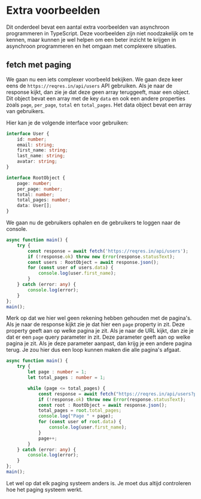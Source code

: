 # Extra voorbeelden

Dit onderdeel bevat een aantal extra voorbeelden van asynchroon programmeren in TypeScript. Deze voorbeelden zijn niet noodzakelijk om te kennen, maar kunnen je wel helpen om een beter inzicht te krijgen in asynchroon programmeren en het omgaan met complexere situaties.

## fetch met paging

We gaan nu een iets complexer voorbeeld bekijken. We gaan deze keer eens de `https://reqres.in/api/users` API gebruiken. Als je naar de response kijkt, dan zie je dat deze geen array teruggeeft, maar een object. Dit object bevat een array met de key `data` en ook een andere properties zoals `page`, `per_page`, `total` en `total_pages`. Het data object bevat een array van gebruikers. 

Hier kan je de volgende interface voor gebruiken:

```typescript
interface User {
    id: number;
    email: string;
    first_name: string;
    last_name: string;
    avatar: string;
}

interface RootObject {
    page: number;
    per_page: number;
    total: number;
    total_pages: number;
    data: User[];
}
```

We gaan nu de gebruikers ophalen en de gebruikers te loggen naar de console. 

```typescript
async function main() {
    try {
        const response = await fetch('https://reqres.in/api/users');
        if (!response.ok) throw new Error(response.statusText);
        const users : RootObject = await response.json();
        for (const user of users.data) {
            console.log(user.first_name);
        }
    } catch (error: any) {
        console.log(error);
    }
};
main();
```

Merk op dat we hier wel geen rekening hebben gehouden met de pagina's. Als je naar de response kijkt zie je dat hier een `page` property in zit. Deze property geeft aan op welke pagina je zit. Als je naar de URL kijkt, dan zie je dat er een `page` query parameter in zit. Deze parameter geeft aan op welke pagina je zit. Als je deze parameter aanpast, dan krijg je een andere pagina terug. Je zou hier dus een loop kunnen maken die alle pagina's afgaat. 

```typescript
async function main() {
    try {
        let page : number = 1;
        let total_pages : number = 1;

        while (page <= total_pages) {
            const response = await fetch("https://reqres.in/api/users?page=" + page);
            if (!response.ok) throw new Error(response.statusText);
            const root : RootObject = await response.json();
            total_pages = root.total_pages;
            console.log("Page " + page);
            for (const user of root.data) {
                console.log(user.first_name);
            }
            page++;
        }
    } catch (error: any) {
        console.log(error);
    }
};
main();
```

Let wel op dat elk paging systeem anders is. Je moet dus altijd controleren hoe het paging systeem werkt.